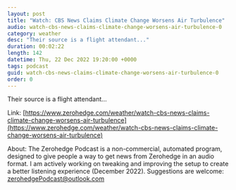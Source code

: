 ```yaml
---
layout: post
title: "Watch: CBS News Claims Climate Change Worsens Air Turbulence"
audio: watch-cbs-news-claims-climate-change-worsens-air-turbulence-0
category: weather
desc: "Their source is a flight attendant..."
duration: 00:02:22
length: 142
datetime: Thu, 22 Dec 2022 19:20:00 +0000
tags: podcast
guid: watch-cbs-news-claims-climate-change-worsens-air-turbulence-0
order: 0
---
```

Their source is a flight attendant...

Link: [https://www.zerohedge.com/weather/watch-cbs-news-claims-climate-change-worsens-air-turbulence](https://www.zerohedge.com/weather/watch-cbs-news-claims-climate-change-worsens-air-turbulence)

About: The Zerohedge Podcast is a non-commercial, automated program, designed to give people a way to get news from Zerohedge in an audio format.  I am actively working on tweaking and improving the setup to create a better listening experience (December 2022).  Suggestions are welcome: [zerohedgePodcast@outlook.com](mailto:zerohedgePodcast@outlook.com)